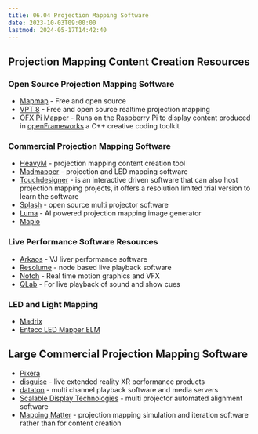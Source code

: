```yaml
---
title: 06.04 Projection Mapping Software
date: 2023-10-03T09:00:00
lastmod: 2024-05-17T14:42:40
---
```


## Projection Mapping Content Creation Resources

### Open Source Projection Mapping Software

- [Mapmap](https://mapmapteam.github.io/) - Free and open source
- [VPT 8](https://hcgilje.wordpress.com/vpt/) - Free and open source realtime projection mapping
- [OFX Pi Mapper](https://ofxpimapper.com/) - Runs on the Raspberry Pi to display content produced in [openFrameworks](https://openframeworks.cc/) a C++ creative coding toolkit

### Commercial Projection Mapping Software

- [HeavyM](https://www.heavym.net/) - projection mapping content creation tool
- [Madmapper](https://madmapper.com/) - projection and LED mapping software
- [Touchdesigner](https://derivative.ca/) - is an interactive driven software that can also host projection mapping projects, it offers a resolution limited trial version to learn the software
- [Splash](https://projection-mapping.org/splash/) - open source multi projector software
- [Luma](https://www.lumabox.com/lumamap/) - AI powered projection mapping image generator
- [Mapio](https://visution.com/)

### Live Performance Software Resources

- [Arkaos](https://vj.arkaos.com/grandvj/about) - VJ liver performance software
- [Resolume](https://resolume.com/) - node based live playback software
- [Notch](https://www.notch.one/) - Real time motion graphics and VFX
- [QLab](https://qlab.app/overview/) - For live playback of sound and show cues

### LED and Light Mapping

- [Madrix](https://www.madrix.com/)
- [Entecc LED Mapper ELM](https://www.enttec.com/product/dmx-lighting-control-software/pixel-mapping-software/)

## Large Commercial Projection Mapping Software

- [Pixera](https://pixera.one/en/software/overview)
- [disguise](https://www.disguise.one/en/) - live extended reality XR performance products
- [dataton](https://www.dataton.com/) - multi channel playback software and media servers
- [Scalable Display Technologies](https://www.scalabledisplay.com/) - multi projector automated alignment software
- [Mapping Matter](https://www.mappingmatter.com/) - projection mapping simulation and iteration software rather than for content creation
